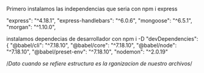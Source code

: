 


Primero instalamos las independencias que seria 
con npm i express

"express": "^4.18.1",
    "express-handlebars": "^6.0.6",
    "mongoose": "^6.5.1",
    "morgan": "^1.10.0",

instalamos dependecias de desarrollador 
con npm i -D 
  "devDependencies": {
    "@babel/cli": "^7.18.10",
    "@babel/core": "^7.18.10",
    "@babel/node": "^7.18.10",
    "@babel/preset-env": "^7.18.10",
    "nodemon": "^2.0.19"

/*Dato cuando se refiere estructura es la rganizacion de nuestro archivos*/
